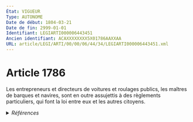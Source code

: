 ```yaml
---
État: VIGUEUR
Type: AUTONOME
Date de début: 1804-03-21
Date de fin: 2999-01-01
Identifiant: LEGIARTI000006443451
Ancien identifiant: ACAXXXXXXXX5X01786AAXXAA
URL: article/LEGI/ARTI/00/00/06/44/34/LEGIARTI000006443451.xml
---
```


<h1>Article 1786</h1>

Les entrepreneurs et directeurs de voitures et roulages publics, les maîtres de
barques et navires, sont en outre assujettis à des règlements particuliers, qui
font la loi entre eux et les autres citoyens.


<details>
  <summary><em>Références</em></summary>

  <h2>Références faites par l'article</h2>
  
  <ul>
    <li>
      CODIFICATION source Loi 1804-03-07
    </li>
    <li>
      CREATION source Loi 1804-03-07 promulguée le 17 mars 1804
    </li>
  </ul>
</details>
